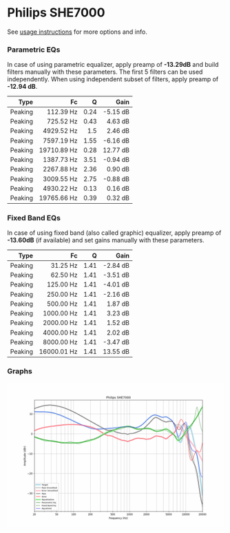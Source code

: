 # Philips SHE7000
See [usage instructions](https://github.com/jaakkopasanen/AutoEq#usage) for more options and info.

### Parametric EQs
In case of using parametric equalizer, apply preamp of **-13.29dB** and build filters manually
with these parameters. The first 5 filters can be used independently.
When using independent subset of filters, apply preamp of **-12.94 dB**.

| Type    | Fc          |    Q | Gain     |
|--------:|------------:|-----:|---------:|
| Peaking | 112.39 Hz   | 0.24 | -5.15 dB |
| Peaking | 725.52 Hz   | 0.43 | 4.63 dB  |
| Peaking | 4929.52 Hz  | 1.5  | 2.46 dB  |
| Peaking | 7597.19 Hz  | 1.55 | -6.16 dB |
| Peaking | 19710.89 Hz | 0.28 | 12.77 dB |
| Peaking | 1387.73 Hz  | 3.51 | -0.94 dB |
| Peaking | 2267.88 Hz  | 2.36 | 0.90 dB  |
| Peaking | 3009.55 Hz  | 2.75 | -0.88 dB |
| Peaking | 4930.22 Hz  | 0.13 | 0.16 dB  |
| Peaking | 19765.66 Hz | 0.39 | 0.32 dB  |

### Fixed Band EQs
In case of using fixed band (also called graphic) equalizer, apply preamp of **-13.60dB**
(if available) and set gains manually with these parameters.

| Type    | Fc          |    Q | Gain     |
|--------:|------------:|-----:|---------:|
| Peaking | 31.25 Hz    | 1.41 | -2.84 dB |
| Peaking | 62.50 Hz    | 1.41 | -3.51 dB |
| Peaking | 125.00 Hz   | 1.41 | -4.01 dB |
| Peaking | 250.00 Hz   | 1.41 | -2.16 dB |
| Peaking | 500.00 Hz   | 1.41 | 1.87 dB  |
| Peaking | 1000.00 Hz  | 1.41 | 3.23 dB  |
| Peaking | 2000.00 Hz  | 1.41 | 1.52 dB  |
| Peaking | 4000.00 Hz  | 1.41 | 2.02 dB  |
| Peaking | 8000.00 Hz  | 1.41 | -3.47 dB |
| Peaking | 16000.01 Hz | 1.41 | 13.55 dB |

### Graphs
![](./Philips%20SHE7000.png)
